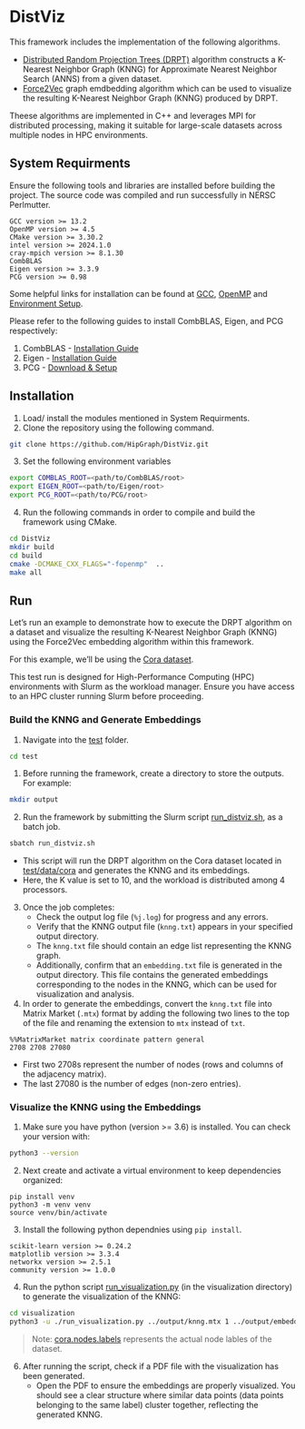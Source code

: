 # DistViz

This framework includes the implementation of the following algorithms.
  - [Distributed Random Projection Trees (DRPT)](https://github.com/HipGraph/DRPT) algorithm constructs a K-Nearest Neighbor Graph (KNNG) for Approximate Nearest Neighbor Search (ANNS) from a given dataset.
  - [Force2Vec](https://github.com/HipGraph/Force2Vec) graph emdbedding algorithm which can be used to visualize the resulting K-Nearest Neighbor Graph (KNNG) produced by DRPT.

Theese algorithms are implemented in C++ and leverages MPI for distributed processing, making it suitable for large-scale datasets across multiple nodes in HPC environments.


## System Requirments
Ensure the following tools and libraries are installed before building the project. The source code was compiled and run successfully in NERSC Perlmutter.
```
GCC version >= 13.2
OpenMP version >= 4.5
CMake version >= 3.30.2
intel version >= 2024.1.0
cray-mpich version >= 8.1.30
CombBLAS
Eigen version >= 3.3.9
PCG version >= 0.98
```

Some helpful links for installation can be found at [GCC](https://gcc.gnu.org/install/), [OpenMP](https://clang-omp.github.io) and [Environment Setup](http://heather.cs.ucdavis.edu/~matloff/158/ToolsInstructions.html#compile_openmp).

Please refer to the following guides to install CombBLAS, Eigen, and PCG respectively:
  1. CombBLAS - [Installation Guide](https://github.com/PASSIONLab/CombBLAS/blob/master/README.md)
  2. Eigen - [Installation Guide](https://libeigen.gitlab.io/docs/GettingStarted.html)
  3. PCG - [Download & Setup](https://www.pcg-random.org/download.html)

## Installation
1. Load/ install the modules mentioned in System Requirments. 
2. Clone the repository using the following command.
```bash
git clone https://github.com/HipGraph/DistViz.git
```
3.  Set the following environment variables
```bash
export COMBLAS_ROOT=<path/to/CombBLAS/root>
export EIGEN_ROOT=<path/to/Eigen/root>
export PCG_ROOT=<path/to/PCG/root>
```
4. Run the following commands in order to compile and build the framework using CMake.
```bash
cd DistViz
mkdir build
cd build
cmake -DCMAKE_CXX_FLAGS="-fopenmp"  ..
make all
```

## Run
Let’s run an example to demonstrate how to execute the DRPT algorithm on a dataset and visualize the resulting K-Nearest Neighbor Graph (KNNG) using the Force2Vec embedding algorithm within this framework.

For this example, we’ll be using the [Cora dataset](https://paperswithcode.com/dataset/cora).

This test run is designed for High-Performance Computing (HPC) environments with Slurm as the workload manager. Ensure you have access to an HPC cluster running Slurm before proceeding.

### Build the KNNG and Generate Embeddings
1. Navigate into the [test](./test) folder.
```bash
cd test
```
1. Before running the framework, create a directory to store the outputs. For example:
```bash
mkdir output
```
2. Run the framework by submitting the Slurm script [run_distviz.sh](./test/run_distviz.sh), as a batch job.
```bash
sbatch run_distviz.sh
```
  - This script will run the DRPT algorithm on the Cora dataset located in [test/data/cora](./test/data/cora) and generates the KNNG and its embeddings.
  - Here, the K value is set to 10, and the workload is distributed among 4 processors.
3. Once the job completes:
    - Check the output log file (`%j.log`) for progress and any errors.
    - Verify that the KNNG output file (`knng.txt`) appears in your specified output directory.
    - The `knng.txt` file should contain an edge list representing the KNNG graph.
    - Additionally, confirm that an `embedding.txt` file is generated in the output directory. This file contains the generated embeddings corresponding to the nodes in the KNNG, which can be used for visualization and analysis.
4. In order to generate the embeddings, convert the `knng.txt` file into Matrix Market (`.mtx`) format by adding the following two lines to the top of the file and renaming the extension to `mtx` instead of `txt`.
```
%%MatrixMarket matrix coordinate pattern general
2708 2708 27080
```
  - First two 2708s represent the number of nodes (rows and columns of the adjacency matrix).
  - The last 27080 is the number of edges (non-zero entries).

### Visualize the KNNG using the Embeddings
1. Make sure you have python (version >= 3.6) is installed. You can check your version with:
```bash
python3 --version
```
2. Next create and activate a virtual environment to keep dependencies organized:
```
pip install venv
python3 -m venv venv
source venv/bin/activate
```
3. Install the following python dependnies using `pip install`.
```
scikit-learn version >= 0.24.2
matplotlib version >= 3.3.4
networkx version >= 2.5.1
community version >= 1.0.0
```
4. Run the python script [run_visualization.py](./test/visualization/run_visualization.py) (in the visualization directory) to generate the visualization of the KNNG:
```bash
cd visualization
python3 -u ./run_visualization.py ../output/knng.mtx 1 ../output/embedding.txt 2 ../data/cora/cora.nodes.labels cora_viz
```
> Note: [cora.nodes.labels](./test/data/cora/cora.nodes.labels) represents the actual node lables of the dataset.
6. After running the script, check if a PDF file with the visualization has been generated.
    - Open the PDF to ensure the embeddings are properly visualized. You should see a clear structure where similar data points (data points belonging to the same label) cluster together, reflecting the generated KNNG.
